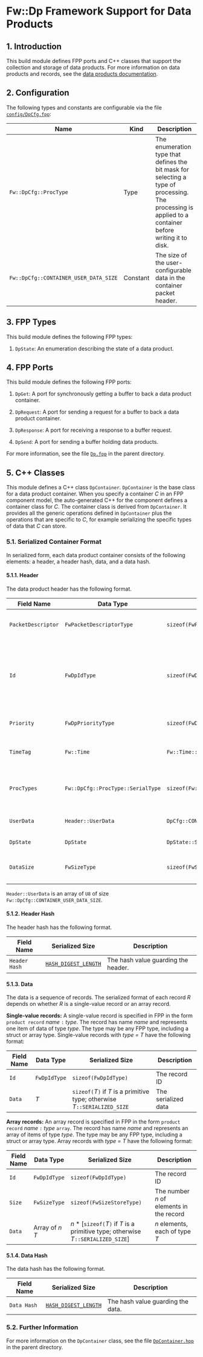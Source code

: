 # Fw::Dp Framework Support for Data Products

## 1. Introduction

This build module defines FPP ports and C++ classes that support
the collection and storage of data products.
For more information on data products and records, see the
[data products documentation](../../../../../user-manual/design/data-products.md).

## 2. Configuration

The following types and constants are configurable via the file
[`config/DpCfg.fpp`](../../../config/DpCfg.fpp):

| Name | Kind | Description |
| ---- | ---- | ---- |
| `Fw::DpCfg::ProcType` | Type | The enumeration type that defines the bit mask for selecting a type of processing. The processing is applied to a container before writing it to disk. |
| `Fw::DpCfg::CONTAINER_USER_DATA_SIZE` | Constant | The size of the user-configurable data in the container packet header. |

## 3. FPP Types

This build module defines the following FPP types:

1. `DpState`: An enumeration describing the state of a data product.

## 4. FPP Ports

This build module defines the following FPP ports:

1. `DpGet`: A port for synchronously getting a buffer to back
   a data product container.

1. `DpRequest`: A port for sending a request for a buffer to back
   a data product container.

1. `DpResponse`: A port for receiving a response to a buffer request.

1. `DpSend`: A port for sending a buffer holding data products.

For more information, see the file [`Dp.fpp`](../Dp.fpp) in the parent
directory.

## 5. C++ Classes

This module defines a C++ class `DpContainer`.
`DpContainer` is the base class for a data product container.
When you specify a container _C_ in an FPP component model,
the auto-generated C++ for the component defines a container
class for _C_.
The container class is derived from `DpContainer`.
It provides all the generic operations defined in `DpContainer`
plus the operations that are specific to _C_, for example
serializing the specific types of data that _C_ can store.

<a name="serial-format"></a>
### 5.1. Serialized Container Format

In serialized form, each data product container consists of the following
elements: a header, a header hash, data, and a data hash.

#### 5.1.1. Header

The data product header has the following format.

|Field Name|Data Type|Serialized Size|Description|
|----------|---------|---------------|-----------|
|`PacketDescriptor`|`FwPacketDescriptorType`|`sizeof(FwPacketDescriptorType)`|The F Prime packet descriptor [`FW_PACKET_DP`](../../../Fw/Com/ComPacket.hpp)|
|`Id`|`FwDpIdType`|`sizeof(FwDpIdType)`|The container ID. This is a system-global ID (component-local ID + component base ID)|
|`Priority`|`FwDpPriorityType`|`sizeof(FwDpPriorityType)`|The container priority|
|`TimeTag`|`Fw::Time`|`Fw::Time::SERIALIZED_SIZE`|The time tag associated with the container|
|`ProcTypes`|`Fw::DpCfg::ProcType::SerialType`|`sizeof(Fw::DpCfg::ProcType::SerialType)`|The processing types, represented as a bit mask|
|`UserData`|`Header::UserData`|`DpCfg::CONTAINER_USER_DATA_SIZE`|User-configurable data|
|`DpState`|`DpState`|`DpState::SERIALIZED_SIZE`|The data product state
|`DataSize`|`FwSizeType`|`sizeof(FwSizeStoreType)`|The size of the data payload in bytes|

`Header::UserData` is an array of `U8` of size `Fw::DpCfg::CONTAINER_USER_DATA_SIZE`.

#### 5.1.2. Header Hash

The header hash has the following format.

|Field Name|Serialized Size|Description|
|----------|---------------|-----------|
|`Header Hash`|[`HASH_DIGEST_LENGTH`](../../../../api/cpp/html/index.html)|The hash value guarding the header.|

#### 5.1.3. Data

The data is a sequence of records.
The serialized format of each record _R_ depends on whether _R_ is a
single-value record or an array record.

**Single-value records:**
A single-value record is specified in FPP in the form `product record` _name_ `:` _type_.
The record has name _name_ and represents one item of data of type _type_.
The type may be any FPP type, including a struct or array type.
Single-value records with _type = T_ have the following format:

|Field Name|Data Type|Serialized Size|Description|
|----------|---------|---------------|-----------|
|`Id`|`FwDpIdType`|`sizeof(FwDpIdType)`|The record ID|
|`Data`|_T_|`sizeof(`_T_`)` if _T_ is a primitive type; otherwise _T_`::SERIALIZED_SIZE`|The serialized data|

**Array records:**
An array record is specified in FPP in the form `product record` _name_ `:` _type_ `array`.
The record has name _name_ and represents an array of items of type _type_.
The type may be any FPP type, including a struct or array type.
Array records with _type = T_ have the following format:

|Field Name|Data Type|Serialized Size|Description|
|----------|---------|---------------|-----------|
|`Id`|`FwDpIdType`|`sizeof(FwDpIdType)`|The record ID|
|`Size`|`FwSizeType`|`sizeof(FwSizeStoreType)`|The number _n_ of elements in the record|
|`Data`|Array of _n_ _T_|_n_ * [`sizeof(`_T_`)` if _T_ is a primitive type; otherwise _T_`::SERIALIZED_SIZE`]|_n_ elements, each of type _T_|

#### 5.1.4. Data Hash

The data hash has the following format.

|Field Name|Serialized Size|Description|
|----------|---------------|-----------|
|`Data Hash`|[`HASH_DIGEST_LENGTH`](../../../../api/cpp/html/index.html)|The hash value guarding the data.|

### 5.2. Further Information

For more information on the `DpContainer` class, see the file [`DpContainer.hpp`](../DpContainer.hpp) in
the parent directory.
